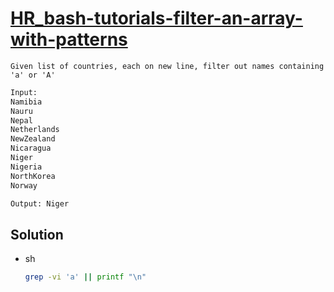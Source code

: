 # [HR_bash-tutorials-filter-an-array-with-patterns](https://www.hackerrank.com/challenges/bash-tutorials-filter-an-array-with-patterns)

```en
Given list of countries, each on new line, filter out names containing 'a' or 'A'
```

```txt
Input:
Namibia
Nauru
Nepal
Netherlands
NewZealand
Nicaragua
Niger
Nigeria
NorthKorea
Norway

Output: Niger
```

## Solution

* sh

  ```sh
  grep -vi 'a' || printf "\n"
  ```
